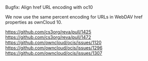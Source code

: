 Bugfix: Align href URL encoding with oc10

We now use the same percent encoding for URLs in WebDAV href properties as ownCloud 10.

https://github.com/cs3org/reva/pull/1425
https://github.com/cs3org/reva/pull/1472
https://github.com/owncloud/ocis/issues/1120
https://github.com/owncloud/ocis/issues/1296
https://github.com/owncloud/ocis/issues/1307
